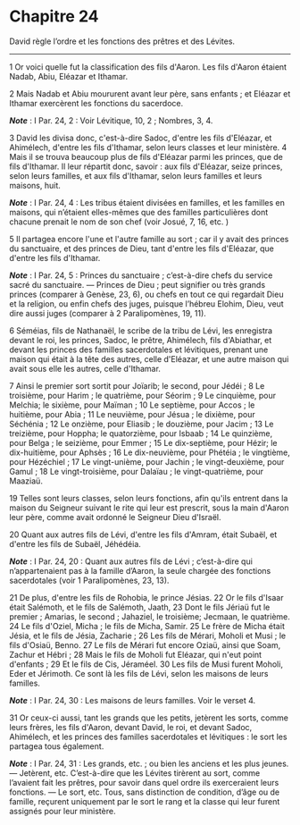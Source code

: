 # Chapitre 24

David règle l’ordre et les fonctions des prêtres et des Lévites.

***

1 Or voici quelle fut la classification des fils d'Aaron. Les fils d'Aaron étaient Nadab, Abiu, Eléazar et Ithamar.


2 Mais Nadab et Abiu moururent avant leur père, sans enfants ; et Eléazar et Ithamar exercèrent les fonctions du sacerdoce.

***Note*** :  I Par. 24, 2 : Voir Lévitique, 10, 2 ; Nombres, 3, 4.


3 David les divisa donc, c'est-à-dire Sadoc, d'entre les fils d'Eléazar, et Ahimélech, d'entre les fils d'Ithamar, selon leurs classes et leur ministère. 4 Mais il se trouva beaucoup plus de fils d'Eléazar parmi les princes, que de fils d'Ithamar. Il leur répartit donc, savoir : aux fils d'Eléazar, seize princes, selon leurs familles, et aux fils d'Ithamar, selon leurs familles et leurs maisons, huit.

***Note*** :  I Par. 24, 4 : Les tribus étaient divisées en familles, et les familles en maisons, qui n’étaient elles-mêmes que des familles particulières dont chacune prenait le nom de son chef (voir Josué, 7, 16, etc. )

5 Il partagea encore l'une et l'autre famille au sort ; car il y avait des princes du sanctuaire, et des princes de Dieu, tant d'entre les fils d'Eléazar, que d'entre les fils d'Ithamar.

***Note*** :  I Par. 24, 5 : Princes du sanctuaire ; c’est-à-dire chefs du service sacré du sanctuaire. ― Princes de Dieu ; peut signifier ou très grands princes (comparer à Genèse, 23, 6), ou chefs en tout ce qui regardait Dieu et la religion, ou enfin chefs des juges, puisque l’hébreu Elohim, Dieu, veut dire aussi juges (comparer à 2 Paralipomènes, 19, 11).

6 Séméias, fils de Nathanaël, le scribe de la tribu de Lévi, les enregistra devant le roi, les princes, Sadoc, le prêtre, Ahimélech, fils d'Abiathar, et devant les princes des familles sacerdotales et lévitiques, prenant une maison qui était à la tête des autres, celle d'Eléazar, et une autre maison qui avait sous elle les autres, celle d'Ithamar.


7 Ainsi le premier sort sortit pour Joïarib; le second, pour Jédéi ; 8 Le troisième, pour Harim ; le quatrième, pour Séorim ; 9 Le cinquième, pour Melchia; le sixième, pour Maïman ; 10 Le septième, pour Accos ; le huitième, pour Abia ; 11 Le neuvième, pour Jésua ; le dixième, pour Séchénia ; 12 Le onzième, pour Eliasib ; le douzième, pour Jacim ; 13 Le treizième, pour Hoppha; le quatorzième, pour Isbaab ; 14 Le quinzième, pour Belga ; le seizième, pour Emmer ; 15 Le dix-septième, pour Hézir; le dix-huitième, pour Aphsès ; 16 Le dix-neuvième, pour Phétéia ; le vingtième, pour Hézéchiel ; 17 Le vingt-unième, pour Jachin ; le vingt-deuxième, pour Gamul ; 18 Le vingt-troisième, pour Dalaïau ; le vingt-quatrième, pour Maaziaü.


19 Telles sont leurs classes, selon leurs fonctions, afin qu'ils entrent dans la maison du Seigneur suivant le rite qui leur est prescrit, sous la main d'Aaron leur père, comme avait ordonné le Seigneur Dieu d'Israël.


20 Quant aux autres fils de Lévi, d'entre les fils d'Amram, était Subaël, et d'entre les fils de Subaël, Jéhédéia.

***Note*** :  I Par. 24, 20 : Quant aux autres fils de Lévi ; c’est-à-dire qui n’appartenaient pas à la famille d’Aaron, la seule chargée des fonctions sacerdotales (voir 1 Paralipomènes, 23, 13).

21 De plus, d'entre les fils de Rohobia, le prince Jésias. 22 Or le fils d'Isaar était Salémoth, et le fils de Salémoth, Jaath, 23 Dont le fils Jériaü fut le premier ; Amarias, le second ; Jahaziel, le troisième; Jecmaan, le quatrième. 24 Le fils d'Oziel, Micha ; le fils de Micha, Samir. 25 Le frère de Micha était Jésia, et le fils de Jésia, Zacharie ; 26 Les fils de Mérari, Moholi et Musi ; le fils d'Osiaü, Benno. 27 Le fils de Mérari fut encore Oziaü, ainsi que Soam, Zachur et Hébri ; 28 Mais le fils de Moholi fut Eléazar, qui n'eut point d'enfants ; 29 Et le fils de Cis, Jéraméel. 30 Les fils de Musi furent Moholi, Eder et Jérimoth. Ce sont là les fils de Lévi, selon les maisons de leurs familles.

***Note*** :  I Par. 24, 30 : Les maisons de leurs familles. Voir le verset 4.


31 Or ceux-ci aussi, tant les grands que les petits, jetèrent les sorts, comme leurs frères, les fils d'Aaron, devant David, le roi, et devant Sadoc, Ahimélech, et les princes des familles sacerdotales et lévitiques : le sort les partagea tous également.

***Note*** :  I Par. 24, 31 : Les grands, etc. ; ou bien les anciens et les plus jeunes. ― Jetèrent, etc. C’est-à-dire que les Lévites tirèrent au sort, comme l’avaient fait les prêtres, pour savoir dans quel ordre ils exerceraient leurs fonctions. ― Le sort, etc. Tous, sans distinction de condition, d’âge ou de famille, reçurent uniquement par le sort le rang et la classe qui leur furent assignés pour leur ministère.

